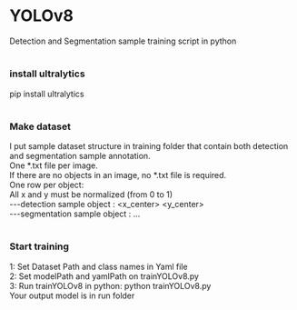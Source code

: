 # YOLOv8
Detection and Segmentation sample training script in python  
#
### install ultralytics
pip install ultralytics  
#
### Make dataset
I put sample dataset structure in training folder that contain both detection and segmentation sample annotation.  
One *.txt file per image.  
If there are no objects in an image, no *.txt file is required.  
One row per object:  
All x and y must be normalized (from 0 to 1)  
---detection sample object : <classID> <x_center> <y_center> <width> <height>  
---segmentation sample object : <classID> <x1> <y1> <x2> <y2> ... <xn> <yn>  
#
### Start training
1: Set Dataset Path and class names in Yaml file  
2: Set modelPath and yamlPath on trainYOLOv8.py  
3: Run trainYOLOv8 in python: python trainYOLOv8.py  
Your output model is in run folder  
 
